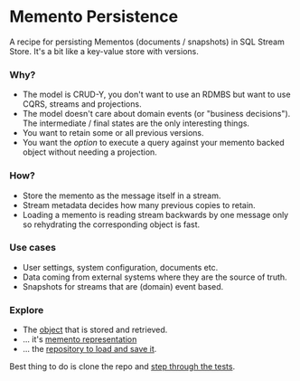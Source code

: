 # Memento Persistence

A recipe for persisting Mementos (documents / snapshots) in SQL Stream Store. It's a bit like a key-value store with versions. 

### Why?

 - The model is CRUD-Y, you don't want to use an RDMBS but want to use CQRS, streams and projections.
 - The model doesn't care about domain events (or "business decisions"). The intermediate / final states are the only interesting things.
 - You want to retain some or all previous versions.
 - You want the _option_ to execute a query against your memento backed object without needing a projection.
 
### How?

 - Store the memento as the message itself in a stream.
 - Stream metadata decides how many previous copies to retain.
 - Loading a memento is reading stream backwards by one message only so rehydrating the corresponding object is fast.
 
### Use cases

 - User settings, system configuration, documents etc.
 - Data coming from external systems where they are the source of truth.
 - Snapshots for streams that are (domain) event based.
 
### Explore

 - The [object](https://github.com/damianh/MementoPersistence/blob/master/MementoPersistence/Foo.cs) that is stored and retrieved.
 - ... it's [memento representation](https://github.com/damianh/MementoPersistence/blob/master/MementoPersistence/FooMemento.cs)
 - ... the [repository to load and save it](https://github.com/damianh/MementoPersistence/blob/master/MementoPersistence/FooRepository.cs).

Best thing to do is clone the repo and [step through the tests](https://github.com/damianh/MementoPersistence/blob/master/MementoPersistence.Tests/FooTests.cs).
